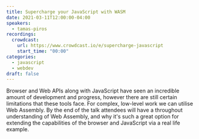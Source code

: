 ```yaml
---
title: Supercharge your JavaScript with WASM
date: 2021-03-11T12:00:00-04:00
speakers:
  - tamas-piros
recordings:
  crowdcast:
    url: https://www.crowdcast.io/e/supercharge-javascript
    start_time: "00:00"
categories:
  - javascript
  - webdev
draft: false
---
```


Browser and Web APIs along with JavaScript have seen an incredible amount of development and progress, however there are still certain limitations that these tools face. For complex, low-level work we can utilise Web Assembly. By the end of the talk attendees will have a throughout understanding of Web Assembly, and why it's such a great option for extending the capabilities of the browser and JavaScript via a real life example.
